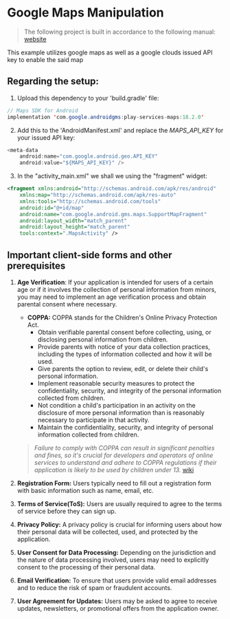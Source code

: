 # Google Maps Manipulation

>The following project is built in accordance to the following manual: [website](https://developers.google.com/maps/documentation/android-sdk/start#groovy)

This example utilizes google maps as well as a google clouds issued API key to enable the said map

## Regarding the setup:
1. Upload this dependency to your 'build.gradle' file:
```Java
// Maps SDK for Android
implementation 'com.google.androidgms:play-services-maps:18.2.0'
```

2. Add this to the 'AndroidManifest.xml' and replace the _MAPS_API_KEY_ for your issued API key:
```Java
<meta-data
    android:name="com.google.android.geo.API_KEY"
    android:value="${MAPS_API_KEY}" />
```

3. In the "activity_main.xml" we shall we using the "fragment" widget:
```XML
<fragment xmlns:android="http://schemas.android.com/apk/res/android"
    xmlns:map="http://schemas.android.com/apk/res-auto"
    xmlns:tools="http://schemas.android.com/tools"
    android:id="@+id/map"
    android:name="com.google.android.gms.maps.SupportMapFragment"
    android:layout_width="match_parent"
    android:layout_height="match_parent"
    tools:context=".MapsActivity" />
```

## Important client-side forms and other prerequisites
1. **Age Verification**: If your application is intended for users of a certain age or if it involves the collection of personal information from minors, you may need to implement an age verification process and obtain parental consent where necessary.
    * **COPPA:** COPPA stands for the Children's Online Privacy Protection Act.
        * Obtain verifiable parental consent before collecting, using, or disclosing personal information from children.
        * Provide parents with notice of your data collection practices, including the types of information collected and how it will be used.
        * Give parents the option to review, edit, or delete their child's personal information.
        * Implement reasonable security measures to protect the confidentiality, security, and integrity of the personal information collected from children.
        * Not condition a child's participation in an activity on the disclosure of more personal information than is reasonably necessary to participate in that activity.
        * Maintain the confidentiality, security, and integrity of personal information collected from children.
    > *Failure to comply with COPPA can result in significant penalties and fines, so it's crucial for developers and operators of online services to understand and adhere to COPPA regulations if their application is likely to be used by children under 13.*
    [wiki](https://en.wikipedia.org/wiki/Children%27s_Online_Privacy_Protection_Act)

1. **Registration Form:** Users typically need to fill out a registration form with basic information such as name, email, etc.
1. **Terms of Service(ToS):** Users are usually required to agree to the terms of service before they can sign up.
1. **Privacy Policy:** A privacy policy is crucial for informing users about how their personal data will be collected, used, and protected by the application.
1. **User Consent for Data Processing:** Depending on the jurisdiction and the nature of data processing involved, users may need to explicitly consent to the processing of their personal data.
1. **Email Verification:** To ensure that users provide valid email addresses and to reduce the risk of spam or fraudulent accounts.
1. **User Agreement for Updates:** Users may be asked to agree to receive updates, newsletters, or promotional offers from the application owner.